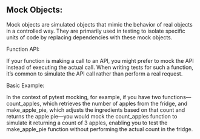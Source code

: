 ## Mock Objects:
Mock objects are simulated objects that mimic the behavior of real objects in a controlled way. They are primarily used in testing to isolate specific units of code by replacing dependencies with these mock objects.

Function API:

If your function is making a call to an API, you might prefer to mock the API instead of executing the actual call. When writing tests for such a function, it’s common to simulate the API call rather than perform a real request.

Basic Example:

In the context of pytest mocking, for example, if you have two functions—count_apples, which retrieves the number of apples from the fridge, and make_apple_pie, which adjusts the ingredients based on that count and returns the apple pie—you would mock the count_apples function to simulate it returning a count of 3 apples, enabling you to test the make_apple_pie function without performing the actual count in the fridge.
